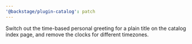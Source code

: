 ```yaml
---
'@backstage/plugin-catalog': patch
---
```


Switch out the time-based personal greeting for a plain title on the catalog index page, and remove the clocks for different timezones.
